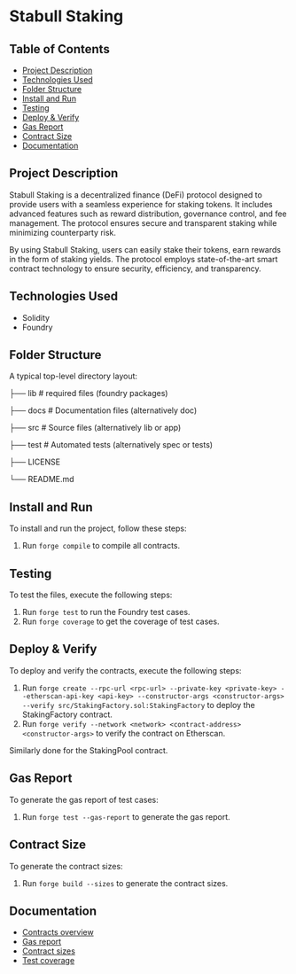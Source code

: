 # Stabull Staking

## Table of Contents

- [Project Description](#project-description)
- [Technologies Used](#technologies-used)
- [Folder Structure](#folder-structure)
- [Install and Run](#install-and-run)
- [Testing](#testing)
- [Deploy & Verify](#deploy--verify)
- [Gas Report](#gas-report)
- [Contract Size](#contract-size)
- [Documentation](#documentation)

## Project Description

Stabull Staking is a decentralized finance (DeFi) protocol designed to provide users with a seamless experience for staking tokens. It includes advanced features such as reward distribution, governance control, and fee management. The protocol ensures secure and transparent staking while minimizing counterparty risk.

By using Stabull Staking, users can easily stake their tokens, earn rewards in the form of staking yields. The protocol employs state-of-the-art smart contract technology to ensure security, efficiency, and transparency.

## Technologies Used

- Solidity
- Foundry



## Folder Structure

A typical top-level directory layout:

├── lib # required files (foundry packages)

├── docs # Documentation files (alternatively doc)

├── src # Source files (alternatively lib or app)

├── test # Automated tests (alternatively spec or tests)

├── LICENSE

└── README.md



## Install and Run

To install and run the project, follow these steps:

1. Run `forge compile` to compile all contracts.


## Testing

To test the files, execute the following steps:

1. Run `forge test` to run the Foundry test cases.
2. Run `forge coverage` to get the coverage of test cases.

## Deploy & Verify

To deploy and verify the contracts, execute the following steps:

1. Run `forge create --rpc-url <rpc-url> --private-key <private-key> --etherscan-api-key <api-key> --constructor-args <constructor-args> --verify src/StakingFactory.sol:StakingFactory` to deploy the StakingFactory contract.
2. Run `forge verify --network <network> <contract-address> <constructor-args>` to verify the contract on Etherscan.

Similarly done for the StakingPool contract.

## Gas Report

To generate the gas report of test cases:

1. Run `forge test --gas-report` to generate the gas report.

## Contract Size

To generate the contract sizes:

1. Run `forge build --sizes` to generate the contract sizes.

## Documentation

- [Contracts overview](./docs/ContractGuide.md)
- [Gas report](./docs/gas-report.png)
- [Contract sizes](./docs/ContractSize.png)
- [Test coverage](./docs/TestCoverage.png)
